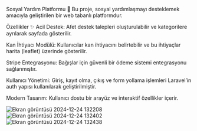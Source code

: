 Sosyal Yardım Platformu 🌟
Bu proje, sosyal yardımlaşmayı desteklemek amacıyla geliştirilen bir web tabanlı platformdur.

Özellikler ✨
Acil Destek: Afet destek talepleri oluşturulabilir ve kategorilere ayrılarak sayfada gösterilir. 

Kan İhtiyacı Modülü: Kullanıcılar kan ihtiyacını belirtebilir ve bu ihtiyaçlar harita (leaflet) üzerinde gösterilir.

Stripe Entegrasyonu: Bağışlar için güvenli bir ödeme sistemi entegrasyonu sağlanmıştır.

Kullanıcı Yönetimi: Giriş, kayıt olma, çıkış ve form yollama işlemleri Laravel’in auth yapısı kullanılarak geliştirilmiştir.

Modern Tasarım: Kullanıcı dostu bir arayüz ve interaktif özellikler içerir.

![Ekran görüntüsü 2024-12-24 132208](https://github.com/user-attachments/assets/78d08d3d-26e5-4d47-b1df-eb6084407cde)
![Ekran görüntüsü 2024-12-24 132402](https://github.com/user-attachments/assets/97b53dc2-cf46-4a66-a20f-7fb5507a3843)
![Ekran görüntüsü 2024-12-24 132438](https://github.com/user-attachments/assets/41e4130b-a79b-4763-98b8-ce3ab27098a3)
